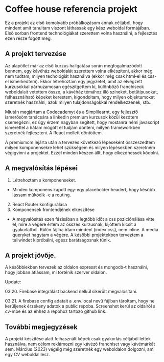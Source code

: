 # Coffee house referencia projekt

Ez a projekt az első komolyabb próbálkozásom annak céljából, hogy mindent amit tanultam viszont láthassak egy kész weboldal formájában. Első sorban frontend technológiákat szerettem volna használni, a fejlesztés ezen része fogott meg.

## A projekt tervezése

Az alapötlet már az első kurzus hallgatása során megfogalmazódott bennem, egy kávéház weboldalát szerettem volna elkészíteni, akkor még nem tudtam, milyen techológiát használva (ekkor még csak html-el és css-el ismerkedtem). Ekkor létrehoztam egy jegyzetet, amit az elvégzett kurzusokkal párhuzamosan egészítgettem ki, különböző franchiseok weboldalait vetettem össze, a kávéház témához illő színeket, betűtípusokat, felhasználható képeket kerestem, kigondoltam, hogy milyen objektumokat szeretnék használni, azok milyen tulajdonságokkal rendelkezzenek, stb..

Miután megjártam a Codecademyt és a Simplilearnt, egy fejlesztő ismerősöm tanácsára a linkedIn premium kurzusok közül kezdtem csemegézni, ez úgy érzem nagyban segített, hogy mostanra némi javascript ismerettel a hátam mögött el tudjam dönteni, milyen frameworkben szeretnék fejleszteni. A React mellett döntöttem.

A premiumom lejárta után a tervezés következő lépéseként összeszedtem milyen komponensekre lehet szükségem és milyen lépésekben szeretném végigvinni a projektet.
Ezzel minden készen állt, hogy elkezdhessek kódolni.

## A megvalósítás lépései

1. Létrehoztam a komponenseket.

- Minden komponens kapott egy-egy placeholder headert, hogy később lássam működik -e a routing.

2. React Router konfigurálása
3. Komponensek frontendjének elkészítése

- A megvalósítás ezen fázisában a legtöbb időt a css poziciónálása vitte el, mire a végére értem az összes kurzusnak, kijöttem kicsit a gyakorlatból. Külön fájlba írtam mindent (index.css), nem inline. A media queryket hagytam a végére. A későbbi projektekben terveztem a tailwindet kipróbálni, egész barátságosnak tűnik.

## A projekt jövője.

A későbbiekben tervezek az oldalon expresst és mongodb-t használni, hogy jobban átlássam, mi történik szerver oldalon.

Update: 

03.20.
Firebase integrálást backend nélkül sikerült megvalósítani. 

03.21.
A firebase config adatait a .env.local nevű fájlban tároltam, hogy ne kerüljenek érzékeny adatok a public repoba. Screenshot kerül az oldalról a cv-mbe és az ehhez a repohoz tartozó github link.

## További megjegyzések

A projekt készítése alatt felhasznált képek csak gyakorlás céljából lettek használva, nem célom reklámozni egy kávézó franchiset vagy kávémárkát sem.
Március (2023) végéig még szeretnék egy weboldalon dolgozni, ami egy CV weboldal lesz. 

